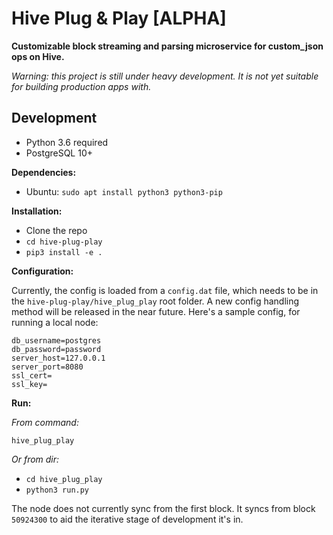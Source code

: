 # Hive Plug & Play [ALPHA]

**Customizable block streaming and parsing microservice for custom_json ops on Hive.**

*Warning: this project is still under heavy development. It is not yet suitable for building production apps with.*

## Development

- Python 3.6 required
- PostgreSQL 10+

**Dependencies:**

- Ubuntu: `sudo apt install python3 python3-pip`

**Installation:**

- Clone the repo
- `cd hive-plug-play`
- `pip3 install -e .`

**Configuration:**

Currently, the config is loaded from a `config.dat` file, which needs to be in the `hive-plug-play/hive_plug_play` root folder. A new config handling method will be released in the near future. Here's a sample config, for running a local node:

```
db_username=postgres
db_password=password
server_host=127.0.0.1
server_port=8080
ssl_cert=
ssl_key=
```

**Run:**

*From command:*

`hive_plug_play`

*Or from dir:*

- `cd hive_plug_play`
- `python3 run.py`

The node does not currently sync from the first block. It syncs from block `50924300` to aid the iterative stage of development it's in.
